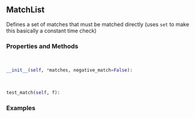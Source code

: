 ## <a id="McUtils.McUtils.Misc.FileMatcher.MatchList">MatchList</a>
Defines a set of matches that must be matched directly (uses `set` to make this basically a constant time check)

### Properties and Methods
<a id="McUtils.McUtils.Misc.FileMatcher.MatchList.__init__" class="docs-object-method">&nbsp;</a>
```python
__init__(self, *matches, negative_match=False): 
```

<a id="McUtils.McUtils.Misc.FileMatcher.MatchList.test_match" class="docs-object-method">&nbsp;</a>
```python
test_match(self, f): 
```

### Examples
